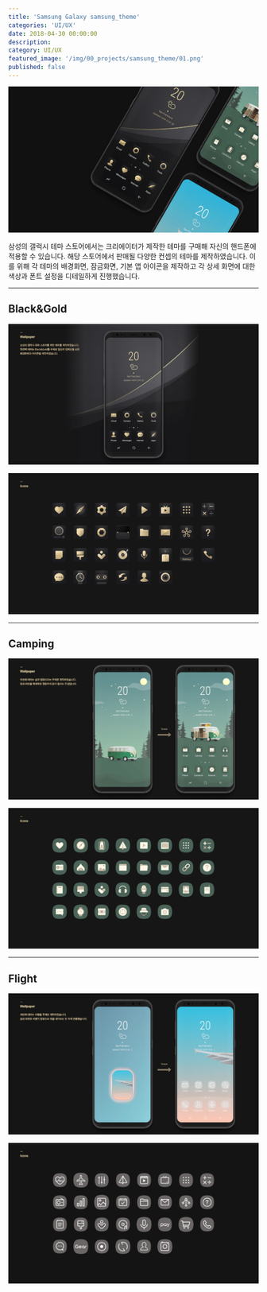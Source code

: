 ```yaml
---
title: 'Samsung Galaxy samsung_theme'
categories: 'UI/UX'
date: 2018-04-30 00:00:00
description: 
category: UI/UX
featured_image: '/img/00_projects/samsung_theme/01.png'
published: false
---
```


![](/img/00_projects/samsung_theme/01.png)

삼성의 갤럭시 테마 스토어에서는 크리에이터가 제작한 테마를 구매해 자신의 핸드폰에 적용할 수 있습니다. 해당 스토어에서 판매될 다양한 컨셉의 테마를 제작하였습니다. 이를 위해 각 테마의 배경화면, 잠금화면, 기본 앱 아이콘을 제작하고 각 상세 화면에 대한 색상과 폰트 설정을 디테일하게 진행했습니다.

<hr>

## Black&Gold


![](/img/00_projects/samsung_theme/02.png)

![](/img/00_projects/samsung_theme/03.png)

<hr>

## Camping


![](/img/00_projects/samsung_theme/04.png)

![](/img/00_projects/samsung_theme/05.png)

<hr>

## Flight


![](/img/00_projects/samsung_theme/06.png)

![](/img/00_projects/samsung_theme/07.png)
